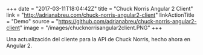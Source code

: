+++
date = "2017-03-11T18:04:42Z"
title = "Chuck Norris Angular 2 Client"
link = "http://adrianabreu.com/chuck-norris-angular2-client"
linkActionTitle = "Demo"
source = "https://github.com/adrianabreu/chuck-norris-angular2-client"
image = "/images/chucknorrisangular2client.PNG"
+++

Una actualización del cliente para la API de Chuck Norris, hecho ahora en Angular 2.